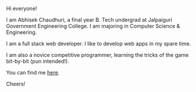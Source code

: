 Hi everyone!

I am Abhisek Chaudhuri, a final year B. Tech undergrad at Jalpaiguri Government Engineering College.
I am majoring in Computer Science & Engineering.

I am a full stack web developer. I like to develop web apps in my spare time.

I am also a novice competitive programmer, learning the tricks of the game bit-by-bit (pun intended!).

You can find me [here](https://github.com/abhisekch).

Cheers!